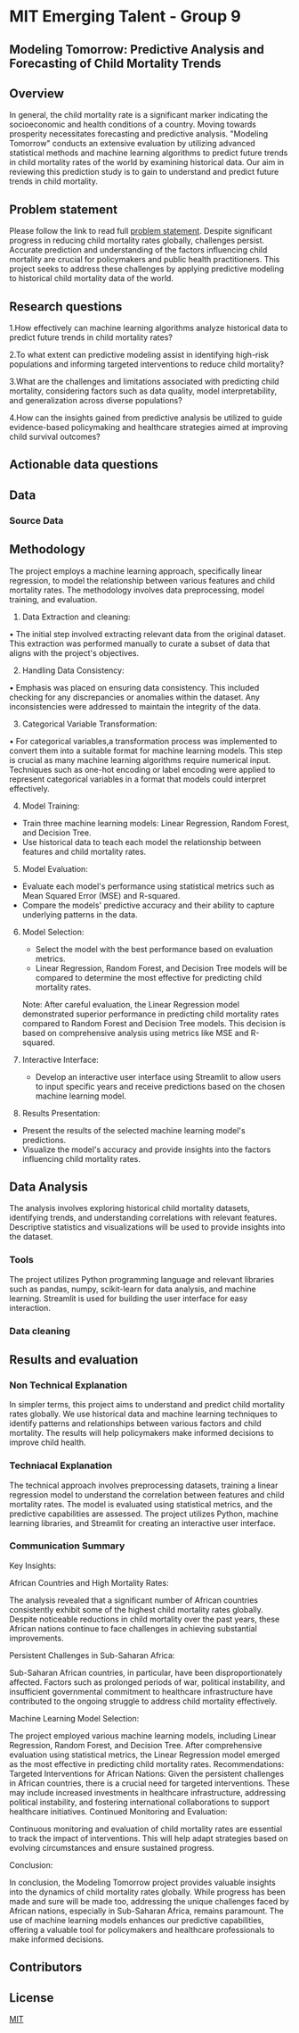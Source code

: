 # MIT Emerging Talent - Group 9

## Modeling Tomorrow: Predictive Analysis and  Forecasting of Child Mortality Trends

## Overview
<!-- your comment -->
In general, the child mortality rate is a significant marker indicating the socioeconomic and health conditions of a country. Moving towards prosperity necessitates forecasting and predictive analysis. "Modeling Tomorrow" conducts an extensive evaluation by utilizing advanced statistical methods and machine learning algorithms to predict future trends in child mortality rates of the world by examining historical data. Our aim in reviewing this prediction study is to gain to understand and predict future trends in child mortality.

## Problem statement
<!-- your comment -->
Please follow the link to read full [problem statement]().
Despite significant progress in reducing child mortality rates globally, challenges persist. Accurate prediction and understanding of the factors influencing child mortality are crucial for policymakers and public health practitioners. This project seeks to address these challenges by applying predictive modeling to historical child mortality data of the world.


## Research questions
<!-- your comment -->
1.How effectively can machine learning algorithms analyze historical data to predict future trends in child mortality rates?

2.To what extent can predictive modeling assist in identifying high-risk populations and informing targeted interventions to reduce child mortality?

3.What are the challenges and limitations associated with predicting child mortality, considering factors such as data quality, model interpretability, and generalization across diverse populations?

4.How can the insights gained from predictive analysis be utilized to guide evidence-based policymaking and healthcare strategies aimed at improving child survival outcomes?
## Actionable data questions
<!-- your comment -->


## Data 
<!-- your comment -->


### Source Data 
<!-- your comment -->


## Methodology
<!-- your comment -->
The project employs a machine learning approach, specifically linear regression, to model the relationship between various features and child mortality rates. The methodology involves data preprocessing, model training, and evaluation.
1.	Data Extraction and cleaning:

•	The initial step involved extracting relevant data from the original dataset. This extraction was performed manually to curate a subset of data that aligns with the project's objectives.

2.	Handling Data Consistency:

•	Emphasis was placed on ensuring data consistency. This included checking for any discrepancies or anomalies within the dataset. Any inconsistencies were addressed to maintain the integrity of the data.

3.	Categorical Variable Transformation:

  •	For categorical variables,a transformation process was implemented to convert them into a suitable format for machine learning models. This step is crucial as many machine learning algorithms require numerical input. Techniques such as one-hot encoding or label encoding were applied to represent categorical variables in a format that models could interpret effectively.

4.	Model Training:
   - Train three machine learning models: Linear Regression, Random Forest, and Decision Tree.
   - Use historical data to teach each model the relationship between features and child mortality rates.
5.   Model Evaluation:
   - Evaluate each model's performance using statistical metrics such as Mean Squared Error (MSE) and R-squared.
   - Compare the models' predictive accuracy and their ability to capture underlying patterns in the data.
6. Model Selection:
   - Select the model with the best performance based on evaluation metrics.
   - Linear Regression, Random Forest, and Decision Tree models will be compared to determine the most effective for predicting child mortality rates.

   Note: After careful evaluation, the Linear Regression model demonstrated superior performance in predicting child mortality rates compared to Random Forest and Decision Tree models. This decision is based on comprehensive analysis using metrics like MSE and R-squared.
7. Interactive Interface:
   - Develop an interactive user interface using Streamlit to allow users to input specific years and receive predictions based on the chosen machine learning model.
8.  Results Presentation:
   - Present the results of the selected machine learning model's predictions.
   - Visualize the model's accuracy and provide insights into the factors influencing child mortality rates.

  

## Data Analysis
<!-- your comment -->
The analysis involves exploring historical child mortality datasets, identifying trends, and understanding correlations with relevant features. Descriptive statistics and visualizations will be used to provide insights into the dataset.

### Tools
<!-- your comment -->
The project utilizes Python programming language and relevant libraries such as pandas, numpy, scikit-learn for data analysis, and machine learning. Streamlit is used for building the user interface for easy interaction.
### Data cleaning
<!-- your comment -->

## Results and evaluation 
<!-- your comment -->


### Non Technical Explanation
<!---your comment--->
In simpler terms, this project aims to understand and predict child mortality rates globally. We use historical data and machine learning techniques to identify patterns and relationships between various factors and child mortality. The results will help policymakers make informed decisions to improve child health.
### Techniacal Explanation

The technical approach involves preprocessing datasets, training a linear regression model to understand the correlation between features and child mortality rates. The model is evaluated using statistical metrics, and the predictive capabilities are assessed. The project utilizes Python, machine learning libraries, and Streamlit for creating an interactive user interface.

### Communication Summary
Key Insights:

African Countries and High Mortality Rates:

 The analysis revealed that a significant number of African countries consistently exhibit some of the highest child mortality rates globally. Despite noticeable reductions in child mortality over the past years, these African nations continue to face challenges in achieving substantial improvements. 

Persistent Challenges in Sub-Saharan Africa: 

Sub-Saharan African countries, in particular, have been disproportionately affected. Factors such as prolonged periods of war, political instability, and insufficient governmental commitment to healthcare infrastructure have contributed to the ongoing struggle to address child mortality effectively.

Machine Learning Model Selection: 

The project employed various machine learning models, including Linear Regression, Random Forest, and Decision Tree. After comprehensive evaluation using statistical metrics, the Linear Regression model emerged as the most effective in predicting child mortality rates.
Recommendations:
Targeted Interventions for African Nations: Given the persistent challenges in African countries, there is a crucial need for targeted interventions. These may include increased investments in healthcare infrastructure, addressing political instability, and fostering international collaborations to support healthcare initiatives.
Continued Monitoring and Evaluation: 

Continuous monitoring and evaluation of child mortality rates are essential to track the impact of interventions. This will help adapt strategies based on evolving circumstances and ensure sustained progress.

Conclusion:

In conclusion, the Modeling Tomorrow project provides valuable insights into the dynamics of child mortality rates globally. While progress has been made and sure will be made too, addressing the unique challenges faced by African nations, especially in Sub-Saharan Africa, remains paramount. The use of machine learning models enhances our predictive capabilities, offering a valuable tool for policymakers and healthcare professionals to make informed decisions.


## Contributors 
<!-- your comment -->

## License

[MIT](https://choosealicense.com/licenses/mit/)
